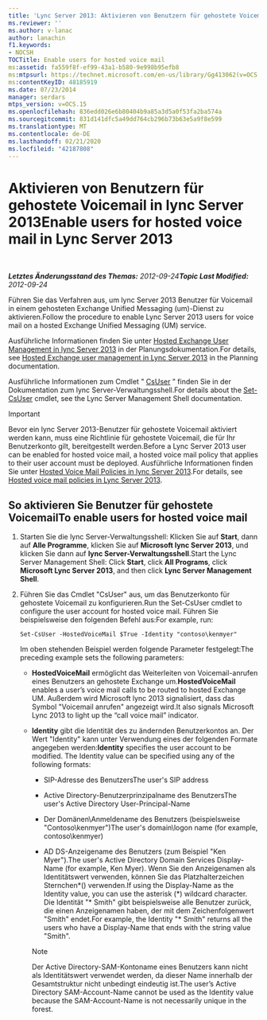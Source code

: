```yaml
---
title: 'Lync Server 2013: Aktivieren von Benutzern für gehostete Voicemail'
ms.reviewer: ''
ms.author: v-lanac
author: lanachin
f1.keywords:
- NOCSH
TOCTitle: Enable users for hosted voice mail
ms:assetid: fa559f8f-ef99-43a1-b580-9e998b95efb8
ms:mtpsurl: https://technet.microsoft.com/en-us/library/Gg413062(v=OCS.15)
ms:contentKeyID: 48185919
ms.date: 07/23/2014
manager: serdars
mtps_version: v=OCS.15
ms.openlocfilehash: 836edd026e6b80404b9a85a3d5a0f53fa2ba574a
ms.sourcegitcommit: 831d141dfc5a49dd764cb296b73b63e5a9f8e599
ms.translationtype: MT
ms.contentlocale: de-DE
ms.lasthandoff: 02/21/2020
ms.locfileid: "42187808"
---
```

<div data-xmlns="http://www.w3.org/1999/xhtml">

<div class="topic" data-xmlns="http://www.w3.org/1999/xhtml" data-msxsl="urn:schemas-microsoft-com:xslt" data-cs="https://msdn.microsoft.com/">

<div data-asp="https://msdn2.microsoft.com/asp">

# <a name="enable-users-for-hosted-voice-mail-in-lync-server-2013"></a><span data-ttu-id="7c35c-102">Aktivieren von Benutzern für gehostete Voicemail in lync Server 2013</span><span class="sxs-lookup"><span data-stu-id="7c35c-102">Enable users for hosted voice mail in Lync Server 2013</span></span>

</div>

<div id="mainSection">

<div id="mainBody">

<span> </span>

<span data-ttu-id="7c35c-103">_**Letztes Änderungsstand des Themas:** 2012-09-24_</span><span class="sxs-lookup"><span data-stu-id="7c35c-103">_**Topic Last Modified:** 2012-09-24_</span></span>

<span data-ttu-id="7c35c-104">Führen Sie das Verfahren aus, um lync Server 2013 Benutzer für Voicemail in einem gehosteten Exchange Unified Messaging (um)-Dienst zu aktivieren.</span><span class="sxs-lookup"><span data-stu-id="7c35c-104">Follow the procedure to enable Lync Server 2013 users for voice mail on a hosted Exchange Unified Messaging (UM) service.</span></span>

<span data-ttu-id="7c35c-105">Ausführliche Informationen finden Sie unter [Hosted Exchange User Management in lync Server 2013](lync-server-2013-hosted-exchange-user-management.md) in der Planungsdokumentation.</span><span class="sxs-lookup"><span data-stu-id="7c35c-105">For details, see [Hosted Exchange user management in Lync Server 2013](lync-server-2013-hosted-exchange-user-management.md) in the Planning documentation.</span></span>

<span data-ttu-id="7c35c-106">Ausführliche Informationen zum Cmdlet " [CsUser](https://docs.microsoft.com/powershell/module/skype/Set-CsUser) " finden Sie in der Dokumentation zum lync Server-Verwaltungsshell.</span><span class="sxs-lookup"><span data-stu-id="7c35c-106">For details about the [Set-CsUser](https://docs.microsoft.com/powershell/module/skype/Set-CsUser) cmdlet, see the Lync Server Management Shell documentation.</span></span>

<div>


> [!IMPORTANT]  
> <span data-ttu-id="7c35c-107">Bevor ein lync Server 2013-Benutzer für gehostete Voicemail aktiviert werden kann, muss eine Richtlinie für gehostete Voicemail, die für Ihr Benutzerkonto gilt, bereitgestellt werden.</span><span class="sxs-lookup"><span data-stu-id="7c35c-107">Before a Lync Server 2013 user can be enabled for hosted voice mail, a hosted voice mail policy that applies to their user account must be deployed.</span></span> <span data-ttu-id="7c35c-108">Ausführliche Informationen finden Sie unter <A href="lync-server-2013-hosted-voice-mail-policies.md">Hosted Voice Mail Policies in lync Server 2013</A>.</span><span class="sxs-lookup"><span data-stu-id="7c35c-108">For details, see <A href="lync-server-2013-hosted-voice-mail-policies.md">Hosted voice mail policies in Lync Server 2013</A>.</span></span>



</div>

<div>

## <a name="to-enable-users-for-hosted-voice-mail"></a><span data-ttu-id="7c35c-109">So aktivieren Sie Benutzer für gehostete Voicemail</span><span class="sxs-lookup"><span data-stu-id="7c35c-109">To enable users for hosted voice mail</span></span>

1.  <span data-ttu-id="7c35c-110">Starten Sie die lync Server-Verwaltungsshell: Klicken Sie auf **Start**, dann auf **Alle Programme**, klicken Sie auf **Microsoft lync Server 2013**, und klicken Sie dann auf **lync Server-Verwaltungsshell**.</span><span class="sxs-lookup"><span data-stu-id="7c35c-110">Start the Lync Server Management Shell: Click **Start**, click **All Programs**, click **Microsoft Lync Server 2013**, and then click **Lync Server Management Shell**.</span></span>

2.  <span data-ttu-id="7c35c-111">Führen Sie das Cmdlet "CsUser" aus, um das Benutzerkonto für gehostete Voicemail zu konfigurieren.</span><span class="sxs-lookup"><span data-stu-id="7c35c-111">Run the Set-CsUser cmdlet to configure the user account for hosted voice mail.</span></span> <span data-ttu-id="7c35c-112">Führen Sie beispielsweise den folgenden Befehl aus:</span><span class="sxs-lookup"><span data-stu-id="7c35c-112">For example, run:</span></span>
    
        Set-CsUser -HostedVoiceMail $True -Identity "contoso\kenmyer"
    
    <span data-ttu-id="7c35c-113">Im oben stehenden Beispiel werden folgende Parameter festgelegt:</span><span class="sxs-lookup"><span data-stu-id="7c35c-113">The preceding example sets the following parameters:</span></span>
    
      - <span data-ttu-id="7c35c-114">**HostedVoiceMail** ermöglicht das Weiterleiten von Voicemail-anrufen eines Benutzers an gehostete Exchange um.</span><span class="sxs-lookup"><span data-stu-id="7c35c-114">**HostedVoiceMail** enables a user’s voice mail calls to be routed to hosted Exchange UM.</span></span> <span data-ttu-id="7c35c-115">Außerdem wird Microsoft lync 2013 signalisiert, dass das Symbol "Voicemail anrufen" angezeigt wird.</span><span class="sxs-lookup"><span data-stu-id="7c35c-115">It also signals Microsoft Lync 2013 to light up the “call voice mail” indicator.</span></span>
    
      - <span data-ttu-id="7c35c-p104">**Identity** gibt die Identität des zu ändernden Benutzerkontos an. Der Wert "Identity" kann unter Verwendung eines der folgenden Formate angegeben werden:</span><span class="sxs-lookup"><span data-stu-id="7c35c-p104">**Identity** specifies the user account to be modified. The Identity value can be specified using any of the following formats:</span></span>
        
          - <span data-ttu-id="7c35c-118">SIP-Adresse des Benutzers</span><span class="sxs-lookup"><span data-stu-id="7c35c-118">The user's SIP address</span></span>
        
          - <span data-ttu-id="7c35c-119">Active Directory-Benutzerprinzipalname des Benutzers</span><span class="sxs-lookup"><span data-stu-id="7c35c-119">The user's Active Directory User-Principal-Name</span></span>
        
          - <span data-ttu-id="7c35c-120">Der Domänen\\Anmeldename des Benutzers (beispielsweise "Contoso\\kenmyer")</span><span class="sxs-lookup"><span data-stu-id="7c35c-120">The user's domain\\logon name (for example, contoso\\kenmyer)</span></span>
        
          - <span data-ttu-id="7c35c-121">AD DS-Anzeigename des Benutzers (zum Beispiel "Ken Myer").</span><span class="sxs-lookup"><span data-stu-id="7c35c-121">The user's Active Directory Domain Services Display-Name (for example, Ken Myer).</span></span> <span data-ttu-id="7c35c-122">Wenn Sie den Anzeigenamen als Identitätswert verwenden, können Sie das Platzhalterzeichen Sternchen\*() verwenden.</span><span class="sxs-lookup"><span data-stu-id="7c35c-122">If using the Display-Name as the Identity value, you can use the asterisk (\*) wildcard character.</span></span> <span data-ttu-id="7c35c-123">Die Identität "\* Smith" gibt beispielsweise alle Benutzer zurück, die einen Anzeigenamen haben, der mit dem Zeichenfolgenwert "Smith" endet.</span><span class="sxs-lookup"><span data-stu-id="7c35c-123">For example, the Identity "\* Smith" returns all the users who have a Display-Name that ends with the string value "Smith".</span></span>
        
        <div>
        

        > [!NOTE]  
        > <span data-ttu-id="7c35c-124">Der Active Directory-SAM-Kontoname eines Benutzers kann nicht als Identitätswert verwendet werden, da dieser Name innerhalb der Gesamtstruktur nicht unbedingt eindeutig ist.</span><span class="sxs-lookup"><span data-stu-id="7c35c-124">The user’s Active Directory SAM-Account-Name cannot be used as the Identity value because the SAM-Account-Name is not necessarily unique in the forest.</span></span>

        
        </div>

</div>

</div>

<span> </span>

</div>

</div>

</div>

